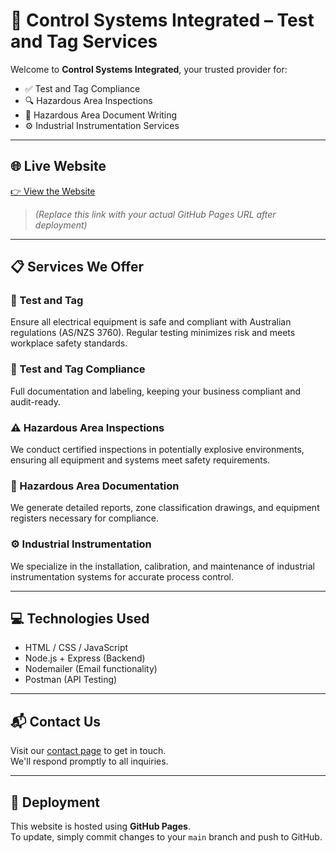 # 🔌 Control Systems Integrated – Test and Tag Services

Welcome to **Control Systems Integrated**, your trusted provider for:

- ✅ Test and Tag Compliance  
- 🔍 Hazardous Area Inspections  
- 🧾 Hazardous Area Document Writing  
- ⚙️ Industrial Instrumentation Services

---

## 🌐 Live Website

[👉 View the Website](https://your-username.github.io/your-repo-name)  
> *(Replace this link with your actual GitHub Pages URL after deployment)*

---

## 📋 Services We Offer

### 🔌 Test and Tag  
Ensure all electrical equipment is safe and compliant with Australian regulations (AS/NZS 3760). Regular testing minimizes risk and meets workplace safety standards.

### 📘 Test and Tag Compliance  
Full documentation and labeling, keeping your business compliant and audit-ready.

### ⚠️ Hazardous Area Inspections  
We conduct certified inspections in potentially explosive environments, ensuring all equipment and systems meet safety requirements.

### 📄 Hazardous Area Documentation  
We generate detailed reports, zone classification drawings, and equipment registers necessary for compliance.

### ⚙️ Industrial Instrumentation  
We specialize in the installation, calibration, and maintenance of industrial instrumentation systems for accurate process control.

---

## 💻 Technologies Used

- HTML / CSS / JavaScript
- Node.js + Express (Backend)
- Nodemailer (Email functionality)
- Postman (API Testing)

---

## 📬 Contact Us

Visit our [contact page](https://your-username.github.io/your-repo-name/contact) to get in touch.  
We'll respond promptly to all inquiries.

---

## 🚀 Deployment

This website is hosted using **GitHub Pages**.  
To update, simply commit changes to your `main` branch and push to GitHub.
